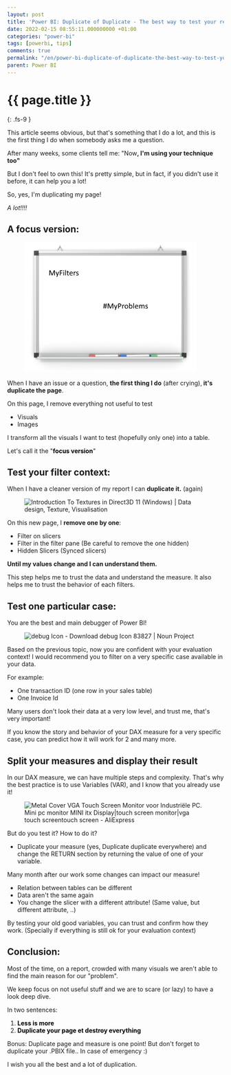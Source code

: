 ```yaml
---
layout: post
title: 'Power BI: Duplicate of Duplicate - The best way to test your reports and measures'
date: 2022-02-15 08:55:11.000000000 +01:00
categories: "power-bi"
tags: [powerbi, tips]
comments: true
permalink: "/en/power-bi-duplicate-of-duplicate-the-best-way-to-test-your-reports-and-measures/"
parent: Power BI
---
```

# {{ page.title }}
{: .fs-9 }

<p><!-- wp:paragraph --></p>
<p>This article seems obvious, but that's something that I do a lot, and this is the first thing I do when somebody asks me a question.</p>
<p><!-- /wp:paragraph --></p>
<p><!-- wp:paragraph --></p>
<p>After many weeks, some clients tell me: "Now<strong>, I'm using your technique too"</strong></p>
<p><!-- /wp:paragraph --></p>
<p><!-- wp:paragraph --></p>
<p>But I don't feel to own this! It's pretty simple, but in fact, if you didn't use it before, it can help you a lot!</p>
<p><!-- /wp:paragraph --></p>
<p><!-- wp:pullquote --></p>

<p>So, yes, I'm duplicating my page!</p>
<p><cite>A lot!!!!</cite>

<h2 id="a-focus-version">A focus version:</h2>

<div class="wp-block-image">
<figure class="aligncenter size-full is-resized"><img src="/assets/2022/02/image-5.png" alt="" class="wp-image-5160" width="400" height="302" /></figure>
</div>
<p><!-- /wp:image --></p>
<p><!-- wp:paragraph --></p>
<p>When I have an issue or a question, <strong>the first thing I do</strong> (after crying),<strong> it's duplicate the page</strong>.</p>
<p><!-- /wp:paragraph --></p>
<p><!-- wp:paragraph --></p>
<p>On this page, I remove everything not useful to test</p>
<p><!-- /wp:paragraph --></p>
<p><!-- wp:list --></p>
<ul>
<li>Visuals</li>
<li>Images</li>
</ul>
<p><!-- /wp:list --></p>
<p><!-- wp:paragraph --></p>
<p>I transform all the visuals I want to test (hopefully only one) into a table.</p>
<p><!-- /wp:paragraph --></p>
<p><!-- wp:paragraph --></p>
<p>Let's call it the "<strong><mark style="background-color:rgba(0, 0, 0, 0)" class="has-inline-color has-vivid-green-cyan-color">focus version</mark></strong>"</p>
<p><!-- /wp:paragraph --></p>
<p><!-- wp:paragraph --></p>
<p><!-- /wp:paragraph --></p>
<p><!-- wp:paragraph --></p>
<p><!-- /wp:paragraph --></p>
<p><!-- wp:heading --></p>
<h2 id="test-your-filter-context">Test your filter context:</h2>
<p><!-- /wp:heading --></p>
<p><!-- wp:paragraph --></p>
<p>When I have a cleaner version of my report I can <strong>duplicate it.</strong> (again)</p>
<p><!-- /wp:paragraph --></p>
<p><!-- wp:image {"align":"center"} --></p>
<div class="wp-block-image">
<figure class="aligncenter"><img src="{{ site.baseurl }}/assets/2022/02/f6e80202aad027758143bbb97a6f856f.png" alt="Introduction To Textures in Direct3D 11 (Windows) | Data design, Texture,  Visualisation" /></figure>
</div>
<p><!-- /wp:image --></p>
<p><!-- wp:paragraph --></p>
<p>On this new page, I <strong>remove one by one</strong>:</p>
<p><!-- /wp:paragraph --></p>
<p><!-- wp:list --></p>
<ul>
<li>Filter on slicers</li>
<li>Filter in the filter pane (Be careful to remove the one hidden)</li>
<li>Hidden Slicers (Synced slicers)</li>
</ul>
<p><!-- /wp:list --></p>
<p><!-- wp:paragraph --></p>
<p><strong>Until my values change and I can understand them.</strong></p>
<p><!-- /wp:paragraph --></p>
<p><!-- wp:paragraph --></p>
<p>This step helps me to trust the data and understand the measure. It also helps me to trust the behavior of each filters.</p>
<p><!-- /wp:paragraph --></p>
<p><!-- wp:paragraph --></p>
<p><!-- /wp:paragraph --></p>
<p><!-- wp:paragraph --></p>
<p><!-- /wp:paragraph --></p>
<p><!-- wp:heading --></p>
<h2 id="test-one-particular-case">Test one particular case:</h2>
<p><!-- /wp:heading --></p>
<p><!-- wp:paragraph --></p>
<p>You are the best and main debugger of Power BI!</p>
<p><!-- /wp:paragraph --></p>
<p><!-- wp:image {"align":"center"} --></p>
<div class="wp-block-image">
<figure class="aligncenter"><img src="{{ site.baseurl }}/assets/2022/02/83827-200.png" alt="debug Icon - Download debug Icon 83827 | Noun Project" /></figure>
</div>
<p><!-- /wp:image --></p>
<p><!-- wp:paragraph --></p>
<p>Based on the previous topic, now you are confident with your evaluation context! I would recommend you to filter on a very specific case available in your data.</p>
<p><!-- /wp:paragraph --></p>
<p><!-- wp:paragraph --></p>
<p>For example:&nbsp;</p>
<p><!-- /wp:paragraph --></p>
<p><!-- wp:list --></p>
<ul>
<li>One transaction ID (one row in your sales table)</li>
<li>One Invoice Id</li>
</ul>
<p><!-- /wp:list --></p>
<p><!-- wp:paragraph --></p>
<p>Many users don't look their data at a very low level, and trust me, that's very important!</p>
<p><!-- /wp:paragraph --></p>
<p><!-- wp:paragraph --></p>
<p>If you know the story and behavior of your DAX measure for a very specific case, you can predict how it will work for 2 and many more.</p>
<p><!-- /wp:paragraph --></p>
<p><!-- wp:paragraph --></p>
<p><!-- /wp:paragraph --></p>
<p><!-- wp:paragraph --></p>
<p><!-- /wp:paragraph --></p>
<p><!-- wp:heading --></p>
<h2 id="split-your-measures-and-display-their-result">Split your measures and display their result</h2>
<p><!-- /wp:heading --></p>
<p><!-- wp:paragraph --></p>
<p>In our DAX measure, we can have multiple steps and complexity. That's why the best practice is to use Variables (VAR), and I know that you already use it!</p>
<p><!-- /wp:paragraph --></p>
<p><!-- wp:image {"align":"center"} --></p>
<div class="wp-block-image">
<figure class="aligncenter"><img src="{{ site.baseurl }}/assets/2022/02/Metal-Cover-VGA-Touch-Screen-Monitor-voor-Industri-le-PC-Mini-pc-monitor-MINI-itx.jpg" alt="Metal Cover VGA Touch Screen Monitor voor Industriële PC. Mini pc monitor  MINI itx Display|touch screen monitor|vga touch screentouch screen -  AliExpress" /></figure>
</div>
<p><!-- /wp:image --></p>
<p><!-- wp:paragraph --></p>
<p>But do you test it? How to do it?</p>
<p><!-- /wp:paragraph --></p>
<p><!-- wp:list --></p>
<ul>
<li>Duplicate your measure (yes, Duplicate duplicate everywhere) and change the RETURN section by returning the value of one of your variable.</li>
</ul>
<p><!-- /wp:list --></p>
<p><!-- wp:paragraph --></p>
<p>Many month after our work some changes can impact our measure!&nbsp;</p>
<p><!-- /wp:paragraph --></p>
<p><!-- wp:list --></p>
<ul>
<li>Relation between tables can be different</li>
<li>Data aren't the same again</li>
<li>You change the slicer with a different attribute! (Same value, but different attribute, ..)</li>
</ul>
<p><!-- /wp:list --></p>
<p><!-- wp:paragraph --></p>
<p>By testing your old good variables, you can trust and confirm how they work. (Specially if everything is still ok for your evaluation context)</p>
<p><!-- /wp:paragraph --></p>
<p><!-- wp:paragraph --></p>
<p><!-- /wp:paragraph --></p>
<p><!-- wp:paragraph --></p>
<p><!-- /wp:paragraph --></p>
<p><!-- wp:heading --></p>
<h2 id="conclusion">Conclusion:</h2>
<p><!-- /wp:heading --></p>
<p><!-- wp:paragraph --></p>
<p>Most of the time, on a report, crowded with many visuals we aren't able to find the main reason for our "problem".</p>
<p><!-- /wp:paragraph --></p>
<p><!-- wp:paragraph --></p>
<p>We keep focus on not useful stuff and we are to scare (or lazy) to have a look deep dive.</p>
<p><!-- /wp:paragraph --></p>
<p><!-- wp:paragraph --></p>
<p>In two sentences:</p>
<p><!-- /wp:paragraph --></p>
<p><!-- wp:list {"ordered":true} --></p>
<ol>
<li><mark style="background-color:rgba(0, 0, 0, 0)" class="has-inline-color has-vivid-green-cyan-color"><strong>Less is more</strong></mark></li>
<li><mark style="background-color:rgba(0, 0, 0, 0)" class="has-inline-color has-vivid-green-cyan-color"><strong>Duplicate your page et destroy everything</strong></mark></li>
</ol>
<p><!-- /wp:list --></p>
<p><!-- wp:paragraph --></p>
<p>Bonus: Duplicate page and measure is one point! But don't forget to duplicate your .PBIX file.. In case of emergency :)</p>
<p><!-- /wp:paragraph --></p>
<p><!-- wp:paragraph --></p>
<p>I wish you all the best and a lot of duplication.</p>
<p><!-- /wp:paragraph --></p>

